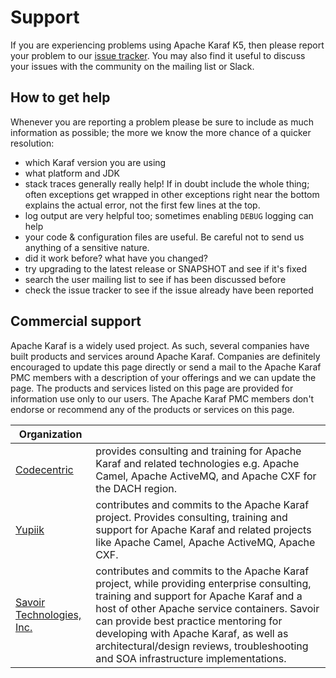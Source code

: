 # Support

If you are experiencing problems using Apache Karaf K5, then please report your problem to our [issue tracker](https://github.com/jbonofre/karaf5/issues). You may also find it useful to discuss your issues with the community on the mailing list or Slack.

## How to get help

Whenever you are reporting a problem please be sure to include as much information as possible; the more we know the more chance of a quicker resolution:

* which Karaf version you are using
* what platform and JDK
* stack traces generally really help! If in doubt include the whole thing; often exceptions get wrapped in other exceptions right near the bottom explains the actual error, not the first few lines at the top.
* log output are very helpful too; sometimes enabling `DEBUG` logging can help
* your code & configuration files are useful. Be careful not to send us anything of a sensitive nature.
* did it work before? what have you changed?
* try upgrading to the latest release or SNAPSHOT and see if it's fixed
* search the user mailing list to see if has been discussed before
* check the issue tracker to see if the issue already have been reported

## Commercial support

Apache Karaf is a widely used project. As such, several companies have built products and services around Apache Karaf. Companies are definitely encouraged to update this page directly or send a mail to the Apache Karaf PMC members with a description of your offerings and we can update the page. The products and services listed on this page are provided for information use only to our users. The Apache Karaf PMC members don't endorse or recommend any of the products or services on this page.

| Organization |    |
|--------------|----|
| [Codecentric](https://www.codecentric.de/) | provides consulting and training for Apache Karaf and related technologies e.g. Apache Camel, Apache ActiveMQ, and Apache CXF for the DACH region. |
| [Yupiik](https://www.yupiik.com/) | contributes and commits to the Apache Karaf project. Provides consulting, training and support for Apache Karaf and related projects like Apache Camel, Apache ActiveMQ, Apache CXF. |
| [Savoir Technologies, Inc.](http://www.savoirtech.com/) | contributes and commits to the Apache Karaf project, while providing enterprise consulting, training and support for Apache Karaf and a host of other Apache service containers. Savoir can provide best practice mentoring for developing with Apache Karaf, as well as architectural/design reviews, troubleshooting and SOA infrastructure implementations. |
